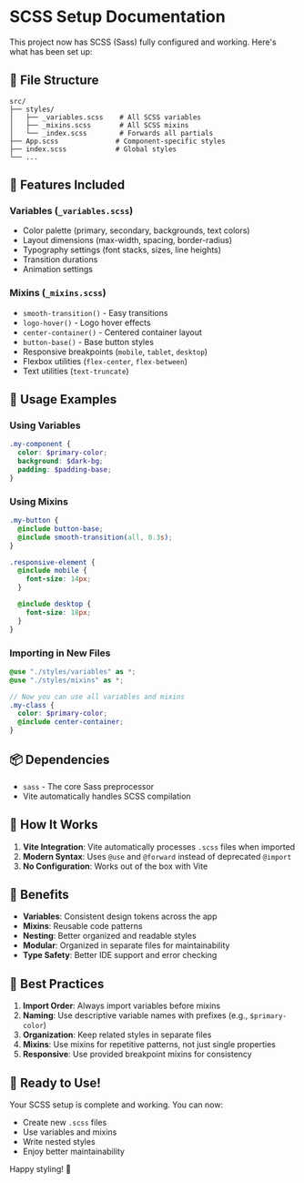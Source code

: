 # SCSS Setup Documentation

This project now has SCSS (Sass) fully configured and working. Here's what has been set up:

## 📁 File Structure

```
src/
├── styles/
│   ├── _variables.scss    # All SCSS variables
│   ├── _mixins.scss       # All SCSS mixins
│   └── _index.scss        # Forwards all partials
├── App.scss              # Component-specific styles
├── index.scss            # Global styles
└── ...
```

## 🎨 Features Included

### Variables (`_variables.scss`)

- Color palette (primary, secondary, backgrounds, text colors)
- Layout dimensions (max-width, spacing, border-radius)
- Typography settings (font stacks, sizes, line heights)
- Transition durations
- Animation settings

### Mixins (`_mixins.scss`)

- `smooth-transition()` - Easy transitions
- `logo-hover()` - Logo hover effects
- `center-container()` - Centered container layout
- `button-base()` - Base button styles
- Responsive breakpoints (`mobile`, `tablet`, `desktop`)
- Flexbox utilities (`flex-center`, `flex-between`)
- Text utilities (`text-truncate`)

## 🚀 Usage Examples

### Using Variables

```scss
.my-component {
  color: $primary-color;
  background: $dark-bg;
  padding: $padding-base;
}
```

### Using Mixins

```scss
.my-button {
  @include button-base;
  @include smooth-transition(all, 0.3s);
}

.responsive-element {
  @include mobile {
    font-size: 14px;
  }

  @include desktop {
    font-size: 18px;
  }
}
```

### Importing in New Files

```scss
@use "./styles/variables" as *;
@use "./styles/mixins" as *;

// Now you can use all variables and mixins
.my-class {
  color: $primary-color;
  @include center-container;
}
```

## 📦 Dependencies

- `sass` - The core Sass preprocessor
- Vite automatically handles SCSS compilation

## 🔧 How It Works

1. **Vite Integration**: Vite automatically processes `.scss` files when imported
2. **Modern Syntax**: Uses `@use` and `@forward` instead of deprecated `@import`
3. **No Configuration**: Works out of the box with Vite

## 🎯 Benefits

- **Variables**: Consistent design tokens across the app
- **Mixins**: Reusable code patterns
- **Nesting**: Better organized and readable styles
- **Modular**: Organized in separate files for maintainability
- **Type Safety**: Better IDE support and error checking

## 📝 Best Practices

1. **Import Order**: Always import variables before mixins
2. **Naming**: Use descriptive variable names with prefixes (e.g., `$primary-color`)
3. **Organization**: Keep related styles in separate files
4. **Mixins**: Use mixins for repetitive patterns, not just single properties
5. **Responsive**: Use provided breakpoint mixins for consistency

## 🎉 Ready to Use!

Your SCSS setup is complete and working. You can now:

- Create new `.scss` files
- Use variables and mixins
- Write nested styles
- Enjoy better maintainability

Happy styling! 🎨
